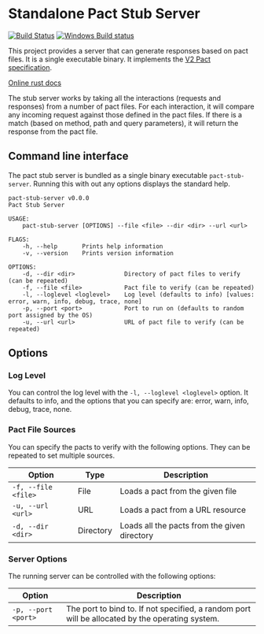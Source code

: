 # Standalone Pact Stub Server

[![Build Status](https://travis-ci.org/uglyog/pact-stub-server.svg?branch=master)](https://travis-ci.org/uglyog/pact-stub-server)
[![Windows Build status](https://ci.appveyor.com/api/projects/status/vigbo2qdyk9x7mo9?svg=true)](https://ci.appveyor.com/project/uglyog/pact-stub-server)

This project provides a server that can generate responses based on pact files. It is a single executable binary. It implements the [V2 Pact specification](https://github.com/pact-foundation/pact-specification/tree/version-2).

[Online rust docs](https://docs.rs/pact-stub-server/)

The stub server works by taking all the interactions (requests and responses) from a number of pact files. For each interaction, it will compare any incoming request against those defined in the pact files. If there is a match (based on method, path and query parameters), it will return the response from the pact file.

## Command line interface

The pact stub server is bundled as a single binary executable `pact-stub-server`. Running this with out any options displays the standard help.

```console
pact-stub-server v0.0.0
Pact Stub Server

USAGE:
    pact-stub-server [OPTIONS] --file <file> --dir <dir> --url <url>

FLAGS:
    -h, --help       Prints help information
    -v, --version    Prints version information

OPTIONS:
    -d, --dir <dir>              Directory of pact files to verify (can be repeated)
    -f, --file <file>            Pact file to verify (can be repeated)
    -l, --loglevel <loglevel>    Log level (defaults to info) [values: error, warn, info, debug, trace, none]
    -p, --port <port>            Port to run on (defaults to random port assigned by the OS)
    -u, --url <url>              URL of pact file to verify (can be repeated)

```

## Options

### Log Level

You can control the log level with the `-l, --loglevel <loglevel>` option. It defaults to info, and the options that you can specify are: error, warn, info, debug, trace, none.

### Pact File Sources

You can specify the pacts to verify with the following options. They can be repeated to set multiple sources.

| Option | Type | Description |
|--------|------|-------------|
| `-f, --file <file>` | File | Loads a pact from the given file |
| `-u, --url <url>` | URL | Loads a pact from a URL resource |
| `-d, --dir <dir>` | Directory | Loads all the pacts from the given directory |

### Server Options

The running server can be controlled with the following options:

| Option | Description |
|--------|-------------|
| `-p, --port <port>` | The port to bind to. If not specified, a random port will be allocated by the operating system. |
